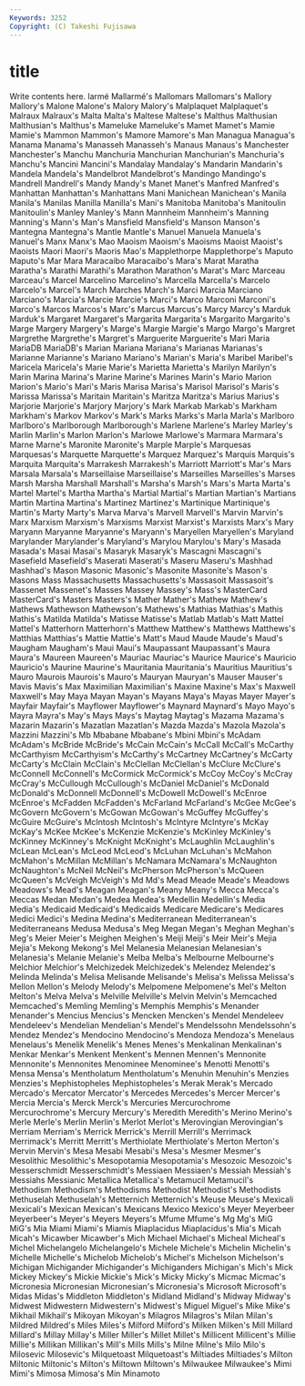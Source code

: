 ```yaml
---
Keywords: 3252 
Copyright: (C) Takeshi Fujisawa
---
```


# title

Write contents here.
larmé
Mallarmé's Mallomars Mallomars's Mallory Mallory's Malone Malone's Malory Malory's Malplaquet
Malplaquet's Malraux Malraux's Malta Malta's Maltese Maltese's Malthus Malthusian Malthusian's
Malthus's Mameluke Mameluke's Mamet Mamet's Mamie Mamie's Mammon Mammon's Mamore
Mamore's Man Managua Managua's Manama Manama's Manasseh Manasseh's Manaus Manaus's
Manchester Manchester's Manchu Manchuria Manchurian Manchurian's Manchuria's Manchu's Mancini Mancini's
Mandalay Mandalay's Mandarin Mandarin's Mandela Mandela's Mandelbrot Mandelbrot's Mandingo Mandingo's
Mandrell Mandrell's Mandy Mandy's Manet Manet's Manfred Manfred's Manhattan Manhattan's
Manhattans Mani Manichean Manichean's Manila Manila's Manilas Manilla Manilla's Mani's
Manitoba Manitoba's Manitoulin Manitoulin's Manley Manley's Mann Mannheim Mannheim's Manning
Manning's Mann's Man's Mansfield Mansfield's Manson Manson's Mantegna Mantegna's Mantle
Mantle's Manuel Manuela Manuela's Manuel's Manx Manx's Mao Maoism Maoism's
Maoisms Maoist Maoist's Maoists Maori Maori's Maoris Mao's Mapplethorpe Mapplethorpe's
Maputo Maputo's Mar Mara Maracaibo Maracaibo's Mara's Marat Maratha Maratha's
Marathi Marathi's Marathon Marathon's Marat's Marc Marceau Marceau's Marcel Marcelino
Marcelino's Marcella Marcella's Marcelo Marcelo's Marcel's March Marches March's Marci
Marcia Marciano Marciano's Marcia's Marcie Marcie's Marci's Marco Marconi Marconi's
Marco's Marcos Marcos's Marc's Marcus Marcus's Marcy Marcy's Marduk Marduk's
Margaret Margaret's Margarita Margarita's Margarito Margarito's Marge Margery Margery's Marge's
Margie Margie's Margo Margo's Margret Margrethe Margrethe's Margret's Marguerite Marguerite's
Mari Maria MariaDB MariaDB's Marian Mariana Mariana's Marianas Marianas's Marianne
Marianne's Mariano Mariano's Marian's Maria's Maribel Maribel's Maricela Maricela's Marie
Marie's Marietta Marietta's Marilyn Marilyn's Marin Marina Marina's Marine Marine's
Marines Marin's Mario Marion Marion's Mario's Mari's Maris Marisa Marisa's
Marisol Marisol's Maris's Marissa Marissa's Maritain Maritain's Maritza Maritza's Marius
Marius's Marjorie Marjorie's Marjory Marjory's Mark Markab Markab's Markham Markham's
Markov Markov's Mark's Marks Marks's Marla Marla's Marlboro Marlboro's Marlborough
Marlborough's Marlene Marlene's Marley Marley's Marlin Marlin's Marlon Marlon's Marlowe
Marlowe's Marmara Marmara's Marne Marne's Maronite Maronite's Marple Marple's Marquesas
Marquesas's Marquette Marquette's Marquez Marquez's Marquis Marquis's Marquita Marquita's Marrakesh
Marrakesh's Marriott Marriott's Mar's Mars Marsala Marsala's Marseillaise Marseillaise's Marseilles
Marseilles's Marses Marsh Marsha Marshall Marshall's Marsha's Marsh's Mars's Marta
Marta's Martel Martel's Martha Martha's Martial Martial's Martian Martian's Martians
Martin Martina Martina's Martinez Martinez's Martinique Martinique's Martin's Marty Marty's
Marva Marva's Marvell Marvell's Marvin Marvin's Marx Marxism Marxism's Marxisms
Marxist Marxist's Marxists Marx's Mary Maryann Maryanne Maryanne's Maryann's Maryellen
Maryellen's Maryland Marylander Marylander's Maryland's Marylou Marylou's Mary's Masada Masada's
Masai Masai's Masaryk Masaryk's Mascagni Mascagni's Masefield Masefield's Maserati Maserati's
Maseru Maseru's Mashhad Mashhad's Mason Masonic Masonic's Masonite Masonite's Mason's
Masons Mass Massachusetts Massachusetts's Massasoit Massasoit's Massenet Massenet's Masses Massey
Massey's Mass's MasterCard MasterCard's Masters Masters's Mather Mather's Mathew Mathew's
Mathews Mathewson Mathewson's Mathews's Mathias Mathias's Mathis Mathis's Matilda Matilda's
Matisse Matisse's Matlab Matlab's Matt Mattel Mattel's Matterhorn Matterhorn's Matthew
Matthew's Matthews Matthews's Matthias Matthias's Mattie Mattie's Matt's Maud Maude
Maude's Maud's Maugham Maugham's Maui Maui's Maupassant Maupassant's Maura Maura's
Maureen Maureen's Mauriac Mauriac's Maurice Maurice's Mauricio Mauricio's Maurine Maurine's
Mauritania Mauritania's Mauritius Mauritius's Mauro Maurois Maurois's Mauro's Mauryan Mauryan's
Mauser Mauser's Mavis Mavis's Max Maximilian Maximilian's Maxine Maxine's Max's
Maxwell Maxwell's May Maya Mayan Mayan's Mayans Maya's Mayas Mayer
Mayer's Mayfair Mayfair's Mayflower Mayflower's Maynard Maynard's Mayo Mayo's Mayra
Mayra's May's Mays Mays's Maytag Maytag's Mazama Mazama's Mazarin Mazarin's
Mazatlan Mazatlan's Mazda Mazda's Mazola Mazola's Mazzini Mazzini's Mb Mbabane
Mbabane's Mbini Mbini's McAdam McAdam's McBride McBride's McCain McCain's McCall
McCall's McCarthy McCarthyism McCarthyism's McCarthy's McCartney McCartney's McCarty McCarty's McClain
McClain's McClellan McClellan's McClure McClure's McConnell McConnell's McCormick McCormick's McCoy
McCoy's McCray McCray's McCullough McCullough's McDaniel McDaniel's McDonald McDonald's McDonnell
McDonnell's McDowell McDowell's McEnroe McEnroe's McFadden McFadden's McFarland McFarland's McGee
McGee's McGovern McGovern's McGowan McGowan's McGuffey McGuffey's McGuire McGuire's McIntosh
McIntosh's McIntyre McIntyre's McKay McKay's McKee McKee's McKenzie McKenzie's McKinley
McKinley's McKinney McKinney's McKnight McKnight's McLaughlin McLaughlin's McLean McLean's McLeod
McLeod's McLuhan McLuhan's McMahon McMahon's McMillan McMillan's McNamara McNamara's McNaughton
McNaughton's McNeil McNeil's McPherson McPherson's McQueen McQueen's McVeigh McVeigh's Md
Md's Mead Meade Meade's Meadows Meadows's Mead's Meagan Meagan's Meany
Meany's Mecca Mecca's Meccas Medan Medan's Medea Medea's Medellin Medellin's
Media Media's Medicaid Medicaid's Medicaids Medicare Medicare's Medicares Medici Medici's
Medina Medina's Mediterranean Mediterranean's Mediterraneans Medusa Medusa's Meg Megan Megan's
Meghan Meghan's Meg's Meier Meier's Meighen Meighen's Meiji Meiji's Meir
Meir's Mejia Mejia's Mekong Mekong's Mel Melanesia Melanesian Melanesian's Melanesia's
Melanie Melanie's Melba Melba's Melbourne Melbourne's Melchior Melchior's Melchizedek Melchizedek's
Melendez Melendez's Melinda Melinda's Melisa Melisande Melisande's Melisa's Melissa Melissa's
Mellon Mellon's Melody Melody's Melpomene Melpomene's Mel's Melton Melton's Melva
Melva's Melville Melville's Melvin Melvin's Memcached Memcached's Memling Memling's Memphis
Memphis's Menander Menander's Mencius Mencius's Mencken Mencken's Mendel Mendeleev Mendeleev's
Mendelian Mendelian's Mendel's Mendelssohn Mendelssohn's Mendez Mendez's Mendocino Mendocino's Mendoza
Mendoza's Menelaus Menelaus's Menelik Menelik's Menes Menes's Menkalinan Menkalinan's Menkar
Menkar's Menkent Menkent's Mennen Mennen's Mennonite Mennonite's Mennonites Menominee Menominee's
Menotti Menotti's Mensa Mensa's Mentholatum Mentholatum's Menuhin Menuhin's Menzies Menzies's
Mephistopheles Mephistopheles's Merak Merak's Mercado Mercado's Mercator Mercator's Mercedes Mercedes's
Mercer Mercer's Mercia Mercia's Merck Merck's Mercuries Mercurochrome Mercurochrome's Mercury
Mercury's Meredith Meredith's Merino Merino's Merle Merle's Merlin Merlin's Merlot
Merlot's Merovingian Merovingian's Merriam Merriam's Merrick Merrick's Merrill Merrill's Merrimack
Merrimack's Merritt Merritt's Merthiolate Merthiolate's Merton Merton's Mervin Mervin's Mesa
Mesabi Mesabi's Mesa's Mesmer Mesmer's Mesolithic Mesolithic's Mesopotamia Mesopotamia's Mesozoic
Mesozoic's Messerschmidt Messerschmidt's Messiaen Messiaen's Messiah Messiah's Messiahs Messianic Metallica
Metallica's Metamucil Metamucil's Methodism Methodism's Methodisms Methodist Methodist's Methodists Methuselah
Methuselah's Metternich Metternich's Meuse Meuse's Mexicali Mexicali's Mexican Mexican's Mexicans
Mexico Mexico's Meyer Meyerbeer Meyerbeer's Meyer's Meyers Meyers's Mfume Mfume's
Mg Mg's MiG MiG's Mia Miami Miami's Miamis Miaplacidus Miaplacidus's
Mia's Micah Micah's Micawber Micawber's Mich Michael Michael's Micheal Micheal's
Michel Michelangelo Michelangelo's Michele Michele's Michelin Michelin's Michelle Michelle's Michelob
Michelob's Michel's Michelson Michelson's Michigan Michigander Michigander's Michiganders Michigan's Mich's
Mick Mickey Mickey's Mickie Mickie's Mick's Micky Micky's Micmac Micmac's
Micronesia Micronesian Micronesian's Micronesia's Microsoft Microsoft's Midas Midas's Middleton Middleton's
Midland Midland's Midway Midway's Midwest Midwestern Midwestern's Midwest's Miguel Miguel's
Mike Mike's Mikhail Mikhail's Mikoyan Mikoyan's Milagros Milagros's Milan Milan's
Mildred Mildred's Miles Miles's Milford Milford's Milken Milken's Mill Millard
Millard's Millay Millay's Miller Miller's Millet Millet's Millicent Millicent's Millie
Millie's Millikan Millikan's Mill's Mills Mills's Milne Milne's Milo Milo's
Milosevic Milosevic's Milquetoast Milquetoast's Miltiades Miltiades's Milton Miltonic Miltonic's Milton's
Miltown Miltown's Milwaukee Milwaukee's Mimi Mimi's Mimosa Mimosa's Min Minamoto
